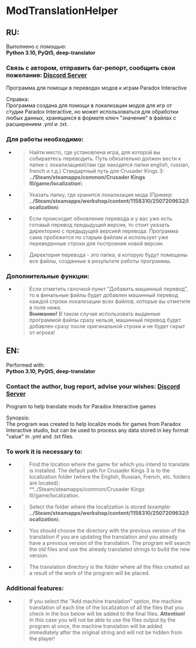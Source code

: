 # ModTranslationHelper
## RU:

Выполнено с помощью:\
**Python 3.10, PyQt5, deep-translator**

### Связь с автором, отправить баг-репорт, сообщить свои пожелания: [Discord Server](https://discord.gg/zcAbHfUSCt)

Программа для помощи в переводах модов к играм Paradox Interactive

Справка:\
Программа создана для помощи в локализации модов для игр от студии Paradox Interactive, но может использоваться для обработки любых данных, хранящихся в формате ключ "значение" в файлах с расширением .yml и .txt.

### Для работы необходимо:
- >Найти место, где установлена игра, для которой вы собираетесь переводить. Путь обязательно должен вести к папке с локализацией(там где находятся папки english, russian, french и т.д.) 
Стандартный путь для Crusader Kings 3:\
**../Steam/steamapps/common/Crusader Kings III/game/localization**\
- >Указать папку, где хранится локализация мода (Пример: **../Steam/steamapps/workshop/content/1158310/2507209632/localization**)
- >Если происходит обновление перевода и у вас уже есть готовый перевод предыдущей версии, то стоит указать директорию с предыдущей версией перевода. Программа сама пробежится по старым файлам и использует уже переведенные строки для построения новой версии.
- >Директория перевода - это папка, в которую будут помещены все файлы, созданные в результате работы программы.

### Дополнительные функции:
- >Если отметить галочкой пункт "Добавить машинный перевод", то в финальные файлы будет добавлен машинный перевод каждой строки локализации всех файлов, которые вы отметите в поле ниже.\
**Внимание!** В таком случае использовать выданные программой файлы сразу нельзя, машинный перевод будет добавлен сразу после оригинальной строки и не будет скрыт от игрока!

## EN:

Performed with:\
**Python 3.10, PyQt5, deep-translator**

### Contact the author, bug report, advise your wishes: [Discord Server](https://discord.gg/zcAbHfUSCt)

Program to help translate mods for Paradox Interactive games

Synopsis:\
The program was created to help localize mods for games from Paradox Interactive studio, but can be used to process any data stored in key format "value" in .yml and .txt files.

### To work it is necessary to:
- >Find the location where the game for which you intend to translate is installed. The default path for Crusader Kings 3 is to the localization folder (where the English, Russian, French, etc. folders are located):\
**../Steam/steamapps/common/Crusader Kings III/game/localization\.

- >Select the folder where the localization is stored (example: **../Steam/steamapps/workshop/content/1158310/2507209632/localization**).

- >You should choose the directory with the previous version of the translation if you are updating the translation and you already have a previous version of the translation. The program will search the old files and use the already translated strings to build the new version.

- >The translation directory is the folder where all the files created as a result of the work of the program will be placed.

### Additional features:
- >If you select the "Add machine translation" option, the machine translation of each line of the localization of all the files that you check in the box below will be added to the final files.
**Attention!** In this case you will not be able to use the files output by the program at once, the machine translation will be added immediately after the original string and will not be hidden from the player!

